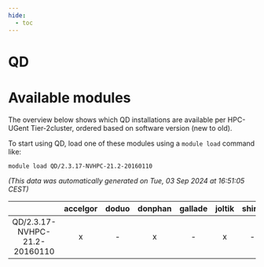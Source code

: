 ```yaml
---
hide:
  - toc
---
```


QD
==

# Available modules


The overview below shows which QD installations are available per HPC-UGent Tier-2cluster, ordered based on software version (new to old).

To start using QD, load one of these modules using a `module load` command like:

```shell
module load QD/2.3.17-NVHPC-21.2-20160110
```

*(This data was automatically generated on Tue, 03 Sep 2024 at 16:51:05 CEST)*  

| |accelgor|doduo|donphan|gallade|joltik|shinx|skitty|
| :---: | :---: | :---: | :---: | :---: | :---: | :---: | :---: |
|QD/2.3.17-NVHPC-21.2-20160110|x|-|x|-|x|-|-|
